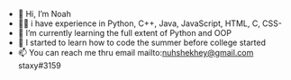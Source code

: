 - 👋 Hi, I’m Noah
- 🧚🏽 i have experience in Python, C++, Java, JavaScript, HTML, C, CSS- 
- 🌱 I’m currently learning the full extent of Python and OOP 
- 💞️ I started to learn how to code the summer before college started 
- 📫 You can reach me thru email mailto:nuhshekhey@gmail.com staxy#3159

<!---
Staxup/Staxup is a ✨ special ✨ repository because its `README.md` (this file) appears on your GitHub profile.
You can click the Preview link to take a look at your changes.
--->
